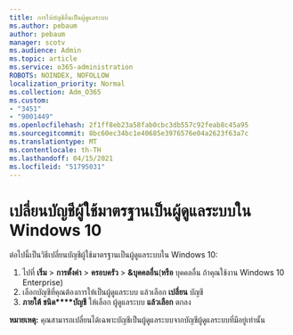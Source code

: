```yaml
---
title: การให้บัญชีอื่นเป็นผู้ดูแลระบบ
ms.author: pebaum
author: pebaum
manager: scotv
ms.audience: Admin
ms.topic: article
ms.service: o365-administration
ROBOTS: NOINDEX, NOFOLLOW
localization_priority: Normal
ms.collection: Adm_O365
ms.custom:
- "3451"
- "9001449"
ms.openlocfilehash: 2f1ff8eb23a58fab0cbc3db557c92feab8c45a95
ms.sourcegitcommit: 8bc60ec34bc1e40685e3976576e04a2623f63a7c
ms.translationtype: MT
ms.contentlocale: th-TH
ms.lasthandoff: 04/15/2021
ms.locfileid: "51795031"
---
```

# <a name="change-a-standard-user-account-to-an-administrator-in-windows-10"></a>เปลี่ยนบัญชีผู้ใช้มาตรฐานเป็นผู้ดูแลระบบใน Windows 10

ต่อไปนี้เป็นวิธีเปลี่ยนบัญชีผู้ใช้มาตรฐานเป็นผู้ดูแลระบบใน Windows 10:

1. ไปที่ **เริ่ม**  >  **การตั้งค่า**  >  **ครอบครัว**  >  **&บุคคลอื่น**(**หรือ** บุคคลอื่น ถ้าคุณใช้งาน Windows 10 Enterprise)
2. เลือกบัญชีที่คุณต้องการให้เป็นผู้ดูแลระบบ แล้วเลือก **เปลี่ยน** บัญชี
3. **ภายใต้ ชนิด****บัญชี** ให้เลือก ผู้ดูแลระบบ **แล้วเลือก** ตกลง

**หมายเหตุ:** คุณสามารถเปลี่ยนได้เฉพาะบัญชีเป็นผู้ดูแลระบบจากบัญชีผู้ดูแลระบบที่มีอยู่เท่านั้น
